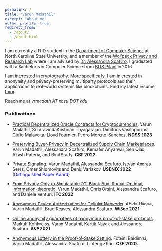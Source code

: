 ```yaml
---
permalink: /
title: "Varun Madathil"
excerpt: "About me"
author_profile: true
redirect_from:
  - /about/
  - /about.html
---
```


I am currently a PhD student in the [Department of Computer Science](https://www.csc.ncsu.edu/) at North Carolina State University, and a member of the [Wolfpack Privacy and Research Lab](https://wspr.csc.ncsu.edu/) where I am advised by [Dr. Alessandra Scafuro](https://sites.google.com/ncsu.edu/ascafuro/).
I graduated with a Bachelor's in Computer Science from [BITS Pilani](https://www.bits-pilani.ac.in/) in 2016.

I am interested in cryptography. More specifically, I am interested in anonymity and privacy-preserving multiparty protocols and their applications to real-world systems like blockchains. Find my latest resume [here](/files/resume.pdf)

Reach me at *vrmadath AT ncsu DOT edu*




### Publications

- [Practical Decentralized Oracle Contracts for Cryptocurrencies](https://eprint.iacr.org/2022/499.pdf). Varun Madathil, Sri AravindaKrishnan Thyagarajan, Dimitrios Vasilopoulos, Giulio Malavolta, Lloyd Fournier, Pedro Moreno-Sanchez. **NDSS 2023**

- [Preserving Buyer-Privacy in Decentralized Supply Chain Marketplaces](https://eprint.iacr.org/2022/105.pdf). Varun Madathil, Alessandra Scafuro, Kemafor Anyanwu, Sen Qiao, Akash Pateria, and Binil Starly. **CBT 2022**

- [Private Signaling](https://eprint.iacr.org/2021/853.pdf). Varun Madathil, Alessandra Scafuro, Istvan Andras Seres, Omer Shlomovits and Denis Varlakov.  **USENIX 2022** (<span style="color:blue">Distinguished Paper Award</span>)

- [From Privacy-Only to Simulatable OT: Black-Box, Round-Optimal, Information-theoretic](https://eprint.iacr.org/2022/034.pdf). Varun Madathil, Chris Orsini, Alessandra Scafuro, and Daniele Venturi. **ITC 2022**


- [Anonymous Device Authorization for Cellular Networks](https://eprint.iacr.org/2021/753.pdf).  Abida Haque, Varun Madathil, Brad Reaves, Alessandra Scafuro. **WiSec 2021**

- [On the anonymity guarantees of anonymous proof-of-stake protocols](https://eprint.iacr.org/2021/409.pdf). Markulf Kohlweiss, Varun Madathil, Kartik Nayak and Alessandra Scafuro. **S&P 2021**

- [Anonymous Lottery in the Proof-of-Stake Setting](https://eprint.iacr.org/2020/533.pdf). Foteini Baldimtsi, Varun Madathil, Alessandra Scafuro, Linfeng Zhou.  **CSF 2020**.
